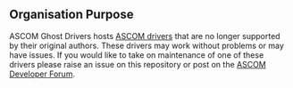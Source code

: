 ## Organisation Purpose
ASCOM Ghost Drivers hosts [ASCOM drivers](https://ascom-standards.org) that are no longer supported by their original authors. These drivers may work without problems or may have issues. 
If you would like to take on maintenance of one of these drivers please raise an issue on this repository or post on the [ASCOM Developer Forum](https://ascomtalk.groups.io/g/Developer/topics).
